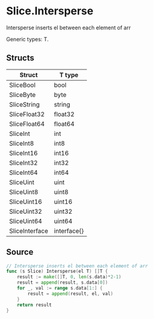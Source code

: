 # Slice.Intersperse

Intersperse inserts el between each element of arr

Generic types: T.

## Structs

| Struct | T type |
| ------ | ------ |
| SliceBool | bool |
| SliceByte | byte |
| SliceString | string |
| SliceFloat32 | float32 |
| SliceFloat64 | float64 |
| SliceInt | int |
| SliceInt8 | int8 |
| SliceInt16 | int16 |
| SliceInt32 | int32 |
| SliceInt64 | int64 |
| SliceUint | uint |
| SliceUint8 | uint8 |
| SliceUint16 | uint16 |
| SliceUint32 | uint32 |
| SliceUint64 | uint64 |
| SliceInterface | interface{} |


## Source

```go
// Intersperse inserts el between each element of arr
func (s Slice) Intersperse(el T) []T {
	result := make([]T, 0, len(s.data)*2-1)
	result = append(result, s.data[0])
	for _, val := range s.data[1:] {
		result = append(result, el, val)
	}
	return result
}
```